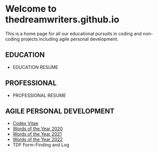 # Welcome to thedreamwriters.github.io 

This is a home page for all our educational pursuits in coding and non-coding projects including agile personal development. 

## EDUCATION
* EDUCATION RESUME

## PROFESSIONAL
* PROFESSIONAL RESUME

## AGILE PERSONAL DEVELOPMENT
* [Codex Vitae](CodexVitae.md)
* [Words of the Year 2020](2020words.md)
* [Words of the Year 2021](2021words.md)
* [Words of the Year 2022](2022words.md)
* TDF Form-Finding and Log
